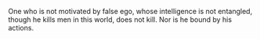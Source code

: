 One who is not motivated by false ego, whose intelligence is not entangled, though he kills men in this world, does not kill. Nor is he bound by his actions.